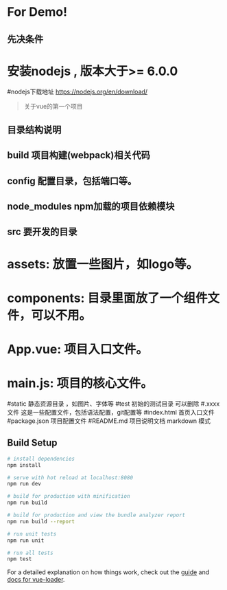 # For Demo!

## 先决条件
#  安装nodejs , 版本大于>= 6.0.0
#nodejs下载地址 https://nodejs.org/en/download/

> 关于vue的第一个项目

## 目录结构说明
## build  项目构建(webpack)相关代码
## config 配置目录，包括端口等。
## node_modules npm加载的项目依赖模块
## src 要开发的目录
# assets: 放置一些图片，如logo等。
# components: 目录里面放了一个组件文件，可以不用。
# App.vue: 项目入口文件。
# main.js: 项目的核心文件。
#static 静态资源目录 ，如图片、字体等
#test 初始的测试目录 可以删除
#.xxxx文件  这是一些配置文件，包括语法配置，git配置等
#index.html 首页入口文件
#package.json 项目配置文件
#README.md   项目说明文档 markdown 模式



## Build Setup

``` bash
# install dependencies
npm install

# serve with hot reload at localhost:8080
npm run dev

# build for production with minification
npm run build

# build for production and view the bundle analyzer report
npm run build --report

# run unit tests
npm run unit

# run all tests
npm test
```

For a detailed explanation on how things work, check out the [guide](http://vuejs-templates.github.io/webpack/) and [docs for vue-loader](http://vuejs.github.io/vue-loader).
